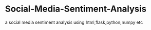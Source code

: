 # Social-Media-Sentiment-Analysis
a social media sentiment analysis using html,flask,python,numpy etc
